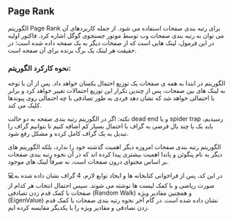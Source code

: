 ## Page Rank

الگوریتم Page Rank برای رتبه بندی صفحات استفاده می شود. از جمله کاربردهای آن می توان به رتبه بندی صفحات وب توسط موتور جستجوی گوگل اشاره کرد.
فاکتور اولیه در این فرمول، لینک هایی است که از صفحات دیگر به یک صفحه داده شده است؛ در حقیقت هر لینک یک برگ برنده برای آن صفحه است.

### نحوه کارکرد الگوریتم:
 الگوریتم در ابتدا به همه ی صفحات یک توزیع احتمال یکسان خواهد داد. پس از آن با توجه به لینک های بین صفحات، پس از چندین تکرار این توزیع احتمالات تغییر خواهد کرد
 و برابر با احتمالی خواهد شد که نشان دهد فردی به طور تصادفی با چه احتمالی روی پیوندها کلیک می کند.
 
 نکته: اگر در الگوریتم رتبه بندی صفحه به دو حالت dead end و یا spider trap رسیدیم، باید یک یا چند یال فرضی به گراف با احتمال بسیار کم اضافه کنیم تا
 بتوانیم گراف را تبدیل به یک گراف کامل کرده و مشکل رفع شود.
 
 الگوریتم رتبه بندی صفحات امروزه دیگر اهمیت گذشته خود را ندارد، بلکه الگوریتم های دیگر به نام پنگوئن و پاندا اهمیت بیشتری پیدا کرده اند که در آن نحوه رتبه بندی
 صفحات بر اساس محتوای درون صفحات است، نه صرفاً لینک های موجود.
 
 💻در این کد، پس از فراخوانی کتابخانه ها و ایجاد توابع لازم، 4 گراف نشان داده شده به صورت ریاضی و با کمک لیست ها نوشته می شوند. سپس احتمال انتخاب هر کدام از
 صفحات با کمک قدم زدن تصادفی (Random Walk) و همچنین مقادیر ویژه (EigenValue) نشان داده شده است. در گام آخر نحوه رتبه بندی صفحات با کمک قدم زدن تصادفی و 
 مقادیر ویژه را با یکدیگر مقایسه کرده ایم.
